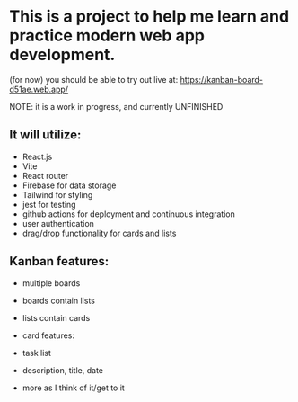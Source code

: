 # This is a project to help me learn and practice modern web app development.

(for now) you should be able to try out live at: https://kanban-board-d51ae.web.app/

NOTE: it is a work in progress, and currently UNFINISHED

## It will utilize:

- React.js
- Vite
- React router
- Firebase for data storage
- Tailwind for styling
- jest for testing
- github actions for deployment and continuous integration
- user authentication
- drag/drop functionality for cards and lists

## Kanban features:

- multiple boards
- boards contain lists
- lists contain cards

- card features:
- task list
- description, title, date
- more as I think of it/get to it
